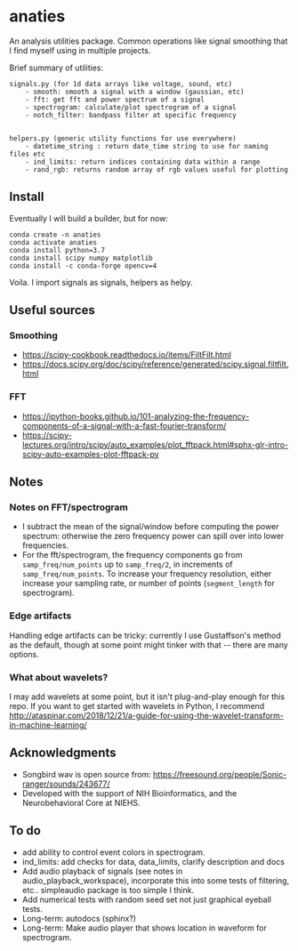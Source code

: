 # anaties

An analysis utilities package. Common operations like signal smoothing that I find myself using in multiple projects.

Brief summary of utilities:  

    signals.py (for 1d data arrays like voltage, sound, etc)
        - smooth: smooth a signal with a window (gaussian, etc)
        - fft: get fft and power spectrum of a signal
        - spectrogram: calculate/plot spectrogram of a signal
        - notch_filter: bandpass filter at specific frequency


    helpers.py (generic utility functions for use everywhere)
        - datetime_string : return date_time string to use for naming files etc
        - ind_limits: return indices containing data within a range
        - rand_rgb: returns random array of rgb values useful for plotting

## Install
Eventually I will build a builder, but for now:

    conda create -n anaties
    conda activate anaties
    conda install python=3.7
    conda install scipy numpy matplotlib
    conda install -c conda-forge opencv=4

Voila. I import signals as signals, helpers as helpy.

## Useful sources
### Smoothing
- https://scipy-cookbook.readthedocs.io/items/FiltFilt.html
- https://docs.scipy.org/doc/scipy/reference/generated/scipy.signal.filtfilt.html

### FFT
- https://ipython-books.github.io/101-analyzing-the-frequency-components-of-a-signal-with-a-fast-fourier-transform/
- https://scipy-lectures.org/intro/scipy/auto_examples/plot_fftpack.html#sphx-glr-intro-scipy-auto-examples-plot-fftpack-py


## Notes
### Notes on FFT/spectrogram
- I subtract the mean of the signal/window before computing the power spectrum: otherwise the zero frequency power can spill over into lower frequencies.
- For the fft/spectrogram, the frequency components go from `samp_freq/num_points` up to `samp_freq/2`, in increments of `samp_freq/num_points`. To increase your frequency resolution, either increase your sampling rate, or number of points (`segment_length` for spectrogram).

### Edge artifacts
Handling edge artifacts can be tricky: currently I use Gustaffson's method as the default, though at some point might tinker with that -- there are many options.

### What about wavelets?
I may add wavelets at some point, but it isn't plug-and-play enough for this repo. If you want to get started with wavelets in Python, I recommend http://ataspinar.com/2018/12/21/a-guide-for-using-the-wavelet-transform-in-machine-learning/



## Acknowledgments
- Songbird wav is open source from: https://freesound.org/people/Sonic-ranger/sounds/243677/
- Developed with the support of NIH Bioinformatics, and the Neurobehavioral Core at NIEHS.

## To do
- add ability to control event colors in spectrogram.
- ind_limits: add checks for data, data_limits, clarify description and docs
- Add audio playback of signals (see notes in audio_playback_workspace), incorporate this into some tests of filtering, etc.. simpleaudio package is too simple I think.
- Add numerical tests with random seed set not just graphical eyeball tests.
- Long-term: autodocs (sphinx?)
- Long-term: Make audio player that shows location in waveform for spectrogram.
